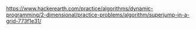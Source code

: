 https://www.hackerearth.com/practice/algorithms/dynamic-programming/2-dimensional/practice-problems/algorithm/superjump-in-a-grid-773f1e31/
